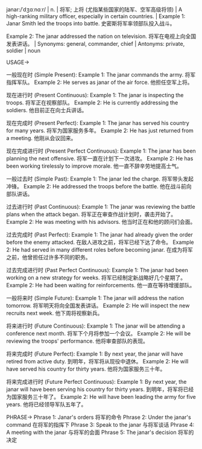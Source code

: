 janar:/ˈdʒɑːnɑːr/ | n. | 将军; 上将 (尤指某些国家的陆军、空军高级将领) | A high-ranking military officer, especially in certain countries. |  Example 1: Janar Smith led the troops into battle. 史密斯将军率领部队投入战斗。

Example 2: The janar addressed the nation on television. 将军在电视上向全国发表讲话。 | Synonyms: general, commander, chief | Antonyms: private, soldier | noun

USAGE->

一般现在时 (Simple Present):
Example 1: The janar commands the army. 将军指挥军队。
Example 2:  He serves as janar of the air force. 他担任空军上将。


现在进行时 (Present Continuous):
Example 1: The janar is inspecting the troops. 将军正在视察部队。
Example 2:  He is currently addressing the soldiers. 他目前正在向士兵讲话。


现在完成时 (Present Perfect):
Example 1: The janar has served his country for many years.  将军为国家服务多年。
Example 2: He has just returned from a meeting. 他刚从会议回来。


现在完成进行时 (Present Perfect Continuous):
Example 1: The janar has been planning the next offensive. 将军一直在计划下一次进攻。
Example 2: He has been working tirelessly to improve morale. 他一直不辞辛劳地提高士气。


一般过去时 (Simple Past):
Example 1: The janar led the charge. 将军带头发起冲锋。
Example 2: He addressed the troops before the battle. 他在战斗前向部队讲话。


过去进行时 (Past Continuous):
Example 1: The janar was reviewing the battle plans when the attack began. 将军正在审查作战计划时，袭击开始了。
Example 2: He was meeting with his advisors. 他当时正在和他的顾问们会面。


过去完成时 (Past Perfect):
Example 1: The janar had already given the order before the enemy attacked. 在敌人进攻之前，将军已经下达了命令。
Example 2: He had served in many different roles before becoming janar. 在成为将军之前，他曾担任过许多不同的职务。


过去完成进行时 (Past Perfect Continuous):
Example 1: The janar had been working on a new strategy for weeks. 将军已经制定新战略好几个星期了。
Example 2: He had been waiting for reinforcements. 他一直在等待增援部队。


一般将来时 (Simple Future):
Example 1: The janar will address the nation tomorrow. 将军明天将向全国发表讲话。
Example 2: He will inspect the new recruits next week. 他下周将视察新兵。


将来进行时 (Future Continuous):
Example 1: The janar will be attending a conference next month. 将军下个月将参加一个会议。
Example 2: He will be reviewing the troops' performance. 他将审查部队的表现。


将来完成时 (Future Perfect):
Example 1: By next year, the janar will have retired from active duty. 到明年，将军将从现役中退休。
Example 2: He will have served his country for thirty years. 他将为国家服务三十年。


将来完成进行时 (Future Perfect Continuous):
Example 1: By next year, the janar will have been serving his country for thirty years. 到明年，将军将已经为国家服务三十年了。
Example 2: He will have been leading the army for five years. 他将已经领导军队五年了。


PHRASE->
Phrase 1:  Janar's orders 将军的命令
Phrase 2: Under the janar's command 在将军的指挥下
Phrase 3:  Speak to the janar 与将军谈话
Phrase 4:  A meeting with the janar 与将军的会面
Phrase 5:  The janar's decision 将军的决定
